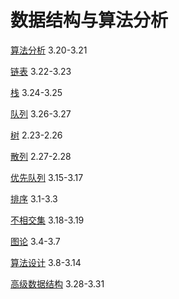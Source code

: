 # 数据结构与算法分析

[算法分析](算法分析/算法分析.md) 3.20-3.21

[链表](链表/链表.md) 3.22-3.23

[栈](栈/栈.md) 3.24-3.25

[队列](队列/队列.md) 3.26-3.27

[树](树/树.md) 2.23-2.26 
 
[散列](散列/散列.md) 2.27-2.28

[优先队列](优先队列/优先队列.md) 3.15-3.17

[排序](排序/排序.md) 3.1-3.3

[不相交集](不相交集/不相交集.md) 3.18-3.19

[图论](图论/图论.md) 3.4-3.7

[算法设计](算法设计/算法设计.md) 3.8-3.14

[高级数据结构](高级数据结构/高级数据结构.md) 3.28-3.31
